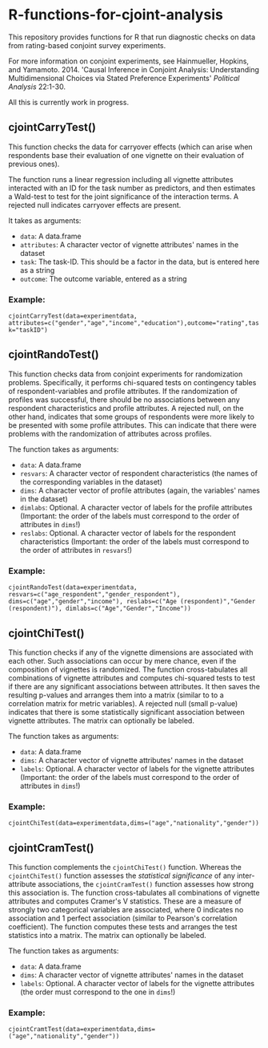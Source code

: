 # R-functions-for-cjoint-analysis

This repository provides functions for R that run diagnostic checks on data from rating-based conjoint survey experiments.

For more information on conjoint experiments, see Hainmueller, Hopkins, and Yamamoto. 2014. 'Causal Inference in Conjoint Analysis: Understanding Multidimensional Choices via Stated Preference Experiments' *Political Analysis* 22:1-30.

All this is currently work in progress.

## cjointCarryTest()

This function checks the data for carryover effects (which can arise when respondents base their evaluation of one vignette on their evaluation of previous ones).

The function runs a linear regression including all vignette attributes interacted with an ID for the task number as predictors, and then estimates a Wald-test to test for the joint significance of the interaction terms. A rejected null indicates carryover effects are present.

It takes as arguments:
* `data`: A data.frame
* `attributes`: A character vector of vignette attributes' names in the dataset
* `task`: The task-ID. This should be a factor in the data, but is entered here as a string
* `outcome`: The outcome variable, entered as a string

### Example:
`cjointCarryTest(data=experimentdata, attributes=c("gender","age","income","education"),outcome="rating",task="taskID")`

## cjointRandoTest()

This function checks data from conjoint experiments for randomization problems. Specifically, it performs chi-squared tests on contingency tables of respondent-variables and profile attributes. If the randomization of profiles was successful, there should be no associations between any respondent characteristics and profile attributes. A rejected null, on the other hand, indicates that some groups of respondents were more likely to be presented with some profile attributes. This can indicate that there were problems with the randomization of attributes across profiles.

The function takes as arguments:
* `data`: A data.frame
* `resvars`: A character vector of respondent characteristics (the names of the corresponding variables in the dataset)
* `dims`: A character vector of profile attributes (again, the variables' names in the dataset)
* `dimlabs`: Optional. A character vector of labels for the profile attributes (Important: the order of the labels must correspond to the order of attributes in `dims`!)
* `reslabs`: Optional. A character vector of labels for the respondent characteristics (Important: the order of the labels must correspond to the order of attributes in `resvars`!)

### Example:
`cjointRandoTest(data=experimentdata,
  resvars=c("age_respondent","gender_respondent"),
  dims=c("age","gender","income"),
  reslabs=c("Age (respondent)","Gender (respondent)"),
  dimlabs=c("Age","Gender","Income"))`

## cjointChiTest()

This function checks if any of the vignette dimensions are associated with each other. Such associations can occur by mere chance, even if the composition of vignettes is randomized. The function cross-tabulates all combinations of vignette attributes and computes chi-squared tests to test if there are any significant associations between attributes. It then saves the resulting p-values and arranges them into a matrix (similar to to a correlation matrix for metric variables). A rejected null (small p-value) indicates that there is some statistically significant association between vignette attributes. The matrix can optionally be labeled.

The function takes as arguments:
* `data`: A data.frame
* `dims`: A character vector of vignette attributes' names in the dataset
* `labels`: Optional. A character vector of labels for the vignette attributes (Important: the order of the labels must correspond to the order of attributes in `dims`!)

### Example:
`cjointChiTest(data=experimentdata,dims=("age","nationality","gender"))`

## cjointCramTest()

This function complements the `cjointChiTest()` function. Whereas the `cjointChiTest()` function assesses the _statistical significance_ of any inter-attribute associations, the `cjointCramTest()` function assesses how strong this association is. The function cross-tabulates all combinations of vignette attributes and computes Cramer's V statistics. These are a measure of strongly two categorical variables are associated, where 0 indicates no association and 1 perfect association (similar to Pearson's correlation coefficient). The function computes these tests and arranges the test statistics into a matrix. The matrix can optionally be labeled.

The function takes as arguments:
* `data`: A data.frame
* `dims`: A character vector of vignette attributes' names in the dataset
* `labels`: Optional. A character vector of labels for the vignette attributes (the order must correspond to the one in `dims`!)

### Example:
`cjointCramtTest(data=experimentdata,dims=("age","nationality","gender"))`
